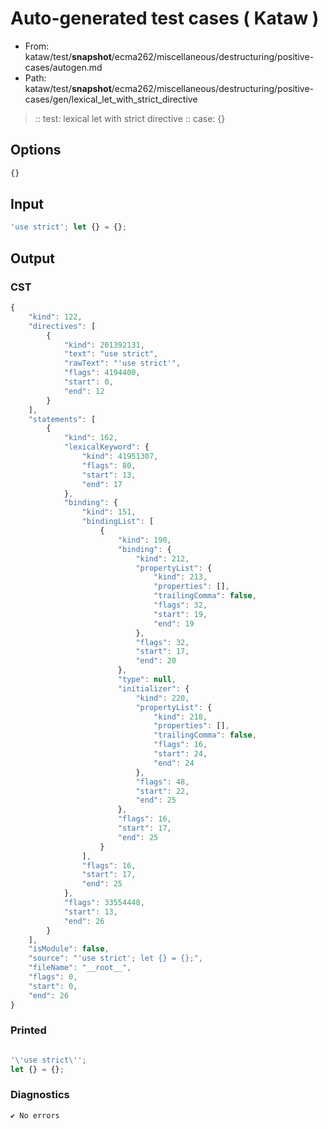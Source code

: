 # Auto-generated test cases ( Kataw )
- From: kataw/test/__snapshot__/ecma262/miscellaneous/destructuring/positive-cases/autogen.md
- Path: kataw/test/__snapshot__/ecma262/miscellaneous/destructuring/positive-cases/gen/lexical_let_with_strict_directive
> :: test: lexical let with strict directive
> :: case: {}
## Options

`````js
{}
`````
## Input

`````js
'use strict'; let {} = {};
`````
## Output

### CST

```javascript
{
    "kind": 122,
    "directives": [
        {
            "kind": 201392131,
            "text": "use strict",
            "rawText": "'use strict'",
            "flags": 4194400,
            "start": 0,
            "end": 12
        }
    ],
    "statements": [
        {
            "kind": 162,
            "lexicalKeyword": {
                "kind": 41951307,
                "flags": 80,
                "start": 13,
                "end": 17
            },
            "binding": {
                "kind": 151,
                "bindingList": [
                    {
                        "kind": 190,
                        "binding": {
                            "kind": 212,
                            "propertyList": {
                                "kind": 213,
                                "properties": [],
                                "trailingComma": false,
                                "flags": 32,
                                "start": 19,
                                "end": 19
                            },
                            "flags": 32,
                            "start": 17,
                            "end": 20
                        },
                        "type": null,
                        "initializer": {
                            "kind": 220,
                            "propertyList": {
                                "kind": 218,
                                "properties": [],
                                "trailingComma": false,
                                "flags": 16,
                                "start": 24,
                                "end": 24
                            },
                            "flags": 48,
                            "start": 22,
                            "end": 25
                        },
                        "flags": 16,
                        "start": 17,
                        "end": 25
                    }
                ],
                "flags": 16,
                "start": 17,
                "end": 25
            },
            "flags": 33554448,
            "start": 13,
            "end": 26
        }
    ],
    "isModule": false,
    "source": "'use strict'; let {} = {};",
    "fileName": "__root__",
    "flags": 0,
    "start": 0,
    "end": 26
}
```

### Printed

```javascript

'\'use strict\'';
let {} = {};
```

### Diagnostics

```javascript
✔ No errors
```

